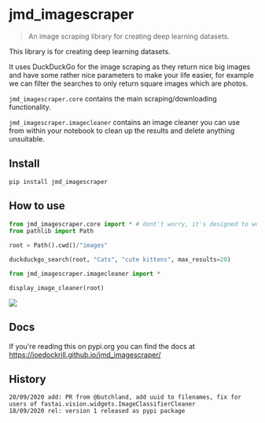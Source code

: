 # jmd_imagescraper
> An image scraping library for creating deep learning datasets.


This library is for creating deep learning datasets. 

It uses DuckDuckGo for the image scraping as they return nice big images and have some rather nice parameters to make your life easier, for example we can filter the searches to only return square images which are photos.

`jmd_imagescraper.core` contains the main scraping/downloading functionality.

`jmd_imagescraper.imagecleaner` contains an image cleaner you can use from within your notebook to clean up the results and delete anything unsuitable.

## Install

`pip install jmd_imagescraper`

## How to use

```python
from jmd_imagescraper.core import * # dont't worry, it's designed to work with import *
from pathlib import Path

root = Path().cwd()/"images"

duckduckgo_search(root, "Cats", "cute kittens", max_results=20)
```

```python
from jmd_imagescraper.imagecleaner import *

display_image_cleaner(root)
```

![](image_cleaner.jpg)

## Docs

If you're reading this on pypi.org you can find the docs at https://joedockrill.github.io/jmd_imagescraper/

## History

```
20/09/2020 add: PR from @butchland, add uuid to filenames, fix for users of fastai.vision.widgets.ImageClassifierCleaner
18/09/2020 rel: version 1 released as pypi package

```
